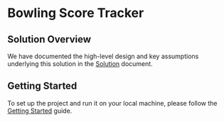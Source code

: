 # Bowling Score Tracker

## Solution Overview

We have documented the high-level design and key assumptions underlying this solution in the [Solution](./docs/SOLUTION.md) document.

## Getting Started

To set up the project and run it on your local machine, please follow the [Getting Started](./docs/GETTING-STARTED.md) guide.